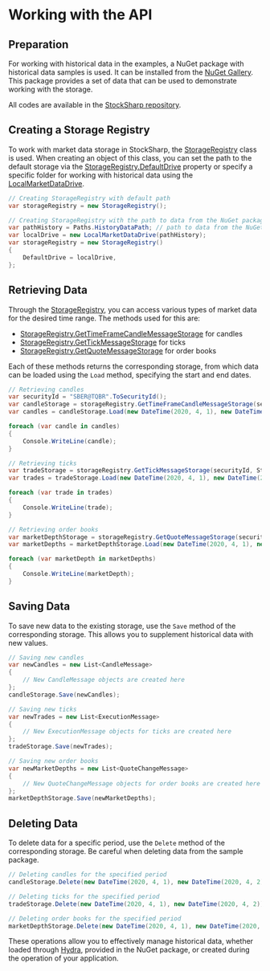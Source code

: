 # Working with the API

## Preparation

For working with historical data in the examples, a NuGet package with historical data samples is used. It can be installed from the [NuGet Gallery](https://www.nuget.org/packages/StockSharp.Samples.HistoryData). This package provides a set of data that can be used to demonstrate working with the storage.

All codes are available in the [StockSharp repository](https://github.com/StockSharp/StockSharp/tree/master/Samples/03_Storage).

## Creating a Storage Registry

To work with market data storage in StockSharp, the [StorageRegistry](xref:StockSharp.Algo.Storages.StorageRegistry) class is used. When creating an object of this class, you can set the path to the default storage via the [StorageRegistry.DefaultDrive](xref:StockSharp.Algo.Storages.StorageRegistry.DefaultDrive) property or specify a specific folder for working with historical data using the [LocalMarketDataDrive](xref:StockSharp.Algo.Storages.LocalMarketDataDrive).

```cs
// Creating StorageRegistry with default path
var storageRegistry = new StorageRegistry();
```

```cs
// Creating StorageRegistry with the path to data from the NuGet package
var pathHistory = Paths.HistoryDataPath; // path to data from the NuGet package
var localDrive = new LocalMarketDataDrive(pathHistory);
var storageRegistry = new StorageRegistry()
{
    DefaultDrive = localDrive,
};
```

## Retrieving Data

Through the [StorageRegistry](xref:StockSharp.Algo.Storages.StorageRegistry), you can access various types of market data for the desired time range. The methods used for this are:

- [StorageRegistry.GetTimeFrameCandleMessageStorage](xref:StockSharp.Algo.Storages.StorageHelper.GetTimeFrameCandleMessageStorage(StockSharp.Algo.Storages.IMessageStorageRegistry,StockSharp.Messages.SecurityId,System.TimeSpan,StockSharp.Algo.Storages.IMarketDataDrive,StockSharp.Algo.Storages.StorageFormats)) for candles
- [StorageRegistry.GetTickMessageStorage](xref:StockSharp.Algo.Storages.StorageRegistry.GetTickMessageStorage(StockSharp.Messages.SecurityId,StockSharp.Algo.Storages.IMarketDataDrive,StockSharp.Algo.Storages.StorageFormats)) for ticks
- [StorageRegistry.GetQuoteMessageStorage](xref:StockSharp.Algo.Storages.StorageRegistry.GetQuoteMessageStorage(StockSharp.Messages.SecurityId,StockSharp.Algo.Storages.IMarketDataDrive,StockSharp.Algo.Storages.StorageFormats,System.Boolean)) for order books

Each of these methods returns the corresponding storage, from which data can be loaded using the `Load` method, specifying the start and end dates.

```cs
// Retrieving candles
var securityId = "SBER@TQBR".ToSecurityId();
var candleStorage = storageRegistry.GetTimeFrameCandleMessageStorage(securityId, TimeSpan.FromMinutes(1), StorageFormats.Binary);
var candles = candleStorage.Load(new DateTime(2020, 4, 1), new DateTime(2020, 4, 2));

foreach (var candle in candles)
{
    Console.WriteLine(candle);
}
```

```cs
// Retrieving ticks
var tradeStorage = storageRegistry.GetTickMessageStorage(securityId, StorageFormats.Binary);
var trades = tradeStorage.Load(new DateTime(2020, 4, 1), new DateTime(2020, 4, 2));

foreach (var trade in trades)
{
    Console.WriteLine(trade);
}
```

```cs
// Retrieving order books
var marketDepthStorage = storageRegistry.GetQuoteMessageStorage(securityId, StorageFormats.Binary);
var marketDepths = marketDepthStorage.Load(new DateTime(2020, 4, 1), new DateTime(2020, 4, 2));

foreach (var marketDepth in marketDepths)
{
    Console.WriteLine(marketDepth);
}
```

## Saving Data

To save new data to the existing storage, use the `Save` method of the corresponding storage. This allows you to supplement historical data with new values.

```cs
// Saving new candles
var newCandles = new List<CandleMessage>
{
    // New CandleMessage objects are created here
};
candleStorage.Save(newCandles);
```

```cs
// Saving new ticks
var newTrades = new List<ExecutionMessage>
{
    // New ExecutionMessage objects for ticks are created here
};
tradeStorage.Save(newTrades);
```

```cs
// Saving new order books
var newMarketDepths = new List<QuoteChangeMessage>
{
    // New QuoteChangeMessage objects for order books are created here
};
marketDepthStorage.Save(newMarketDepths);
```

## Deleting Data

To delete data for a specific period, use the `Delete` method of the corresponding storage. Be careful when deleting data from the sample package.

```cs
// Deleting candles for the specified period
candleStorage.Delete(new DateTime(2020, 4, 1), new DateTime(2020, 4, 2));
```

```cs
// Deleting ticks for the specified period
tradeStorage.Delete(new DateTime(2020, 4, 1), new DateTime(2020, 4, 2));
```

```cs
// Deleting order books for the specified period
marketDepthStorage.Delete(new DateTime(2020, 4, 1), new DateTime(2020, 4, 2));
```

These operations allow you to effectively manage historical data, whether loaded through [Hydra](../../hydra.md), provided in the NuGet package, or created during the operation of your application.